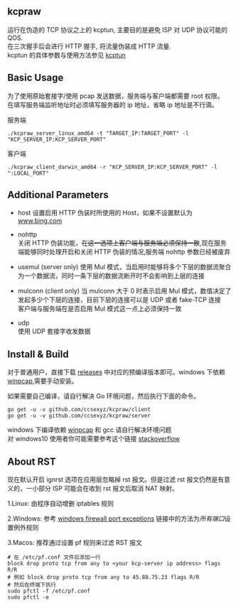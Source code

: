 kcpraw
------

运行在伪造的 TCP 协议之上的 kcptun, 主要目的是避免 ISP 对 UDP 协议可能的 QOS.  
在三次握手后会进行 HTTP 握手, 将流量伪装成 HTTP 流量.  
kcptun 的具体参数与使用方法参见 [kcptun](https://github.com/xtaci/kcptun)  

Basic Usage 
-----------

为了使用原始套接字/使用 pcap 发送数据，服务端与客户端都需要 root 权限。  
在填写服务端监听地址时必须填写服务器的 ip 地址，省略 ip 地址是不行滴。

服务端  
```
./kcpraw_server_linux_amd64 -t "TARGET_IP:TARGET_PORT" -l "KCP_SERVER_IP:KCP_SERVER_PORT"
```  
客户端  
```
./kcpraw_client_darwin_amd64 -r "KCP_SERVER_IP:KCP_SERVER_PORT" -l ":LOCAL_PORT"  
```

Additional Parameters
---------------------

* host 
设置启用 HTTP 伪装时所使用的 Host，如果不设置默认为 www.bing.com  

* nohttp  
关闭 HTTP 伪装功能，~~在这一选项上客户端与服务端必须保持一致~~,现在服务端能够同时处理开启和关闭 HTTP 伪装的情况,服务端 nohttp 参数已经被废弃   

* usemul (server only)
使用 Mul 模式，当启用时能够将多个下层的数据流聚合为一个数据流，同时一条下层的数据流断开时不会影响到上层的连接  

* mulconn (client only)
当 mulconn 大于 0 时表示启用 Mul 模式，数值决定了发起多少个下层的连接，目前下层的连接可以是 UDP 或者 fake-TCP 连接   
客户端与服务端在是否启用 Mul 模式这一点上必须保持一致  

* udp  
使用 UDP 套接字收发数据  

Install & Build 
---------------

对于普通用户，直接下载 [releases](https://github.com/ccsexyz/kcpraw/releases) 中对应的预编译版本即可。windows 下依赖 [winpcap](http://www.winpcap.org/install/),需要手动安装。
  
如果需要自己编译，请自行解决 Go 环境问题，然后执行下面的命令。
```
go get -u -v github.com/ccsexyz/kcpraw/client  
go get -u -v github.com/ccsexyz/kcpraw/server  
```

windows 下编译依赖 [winpcap](http://www.winpcap.org/install/) 和 gcc 请自行解决环境问题    
对 windows10 使用者你可能需要参考这个链接 [stackoverflow](http://stackoverflow.com/questions/38047858/compile-gopacket-on-windows-64bit)　　

About RST
---------  

现在默认开启 ignrst 选项在应用层忽略掉 rst 报文。但是过滤 rst 报文仍然是有意义的，一小部分 ISP 可能会在收到 rst 报文后取消 NAT 映射。

1.Linux: 由程序自动增删 iptables 规则  

2.Windows: 参考 [windows firewall port exceptions](https://www.veritas.com/support/en_US/article.000085856) 链接中的方法为*所有端口*设置例外规则

3.Macos: 推荐通过设置 pf 规则来过滤 RST 报文 
```
# 在 /etc/pf.conf 文件后添加一行 
block drop proto tcp from any to <your kcp-server ip address> flags R/R
# 例如 block drop proto tcp from any to 45.88.75.23 flags R/R  
# 然后在终端下执行 
sudo pfctl -f /etc/pf.conf 
sudo pfctl -e 
```

